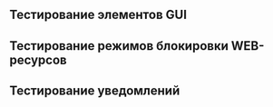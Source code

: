 ## Тестирование элементов GUI



## Тестирование режимов блокировки WEB-ресурсов



## Тестирование уведомлений